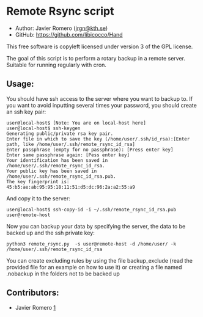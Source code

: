 Remote Rsync script
==========================================

* Author:    Javier Romero (<jrgn@kth.se>)
* GitHub:    <https://github.com/libicocco/Hand>

This free software is copyleft licensed under version 3 of the GPL license.

The goal of this script is to perform a rotary backup in a remote server.
Suitable for running regularly with cron.

Usage:
------

You should have ssh access to the server where you want to backup to.
If you want to avoid inputting several times your password,
you should create an ssh key pair:

    user@local-host$ [Note: You are on local-host here]
    user@local-host$ ssh-keygen
    Generating public/private rsa key pair.
    Enter file in which to save the key (/home/user/.ssh/id_rsa):[Enter path, like /home/user/.ssh/remote_rsync_id_rsa]
    Enter passphrase (empty for no passphrase): [Press enter key]
    Enter same passphrase again: [Pess enter key]
    Your identification has been saved in /home/user/.ssh/remote_rsync_id_rsa.
    Your public key has been saved in /home/user/.ssh/remote_rsync_id_rsa.pub.
    The key fingerprint is:
    45:b5:ae:ab:95:95:18:11:51:d5:dc:96:2a:a2:55:a9 

And copy it to the server:

    user@local-host$ ssh-copy-id -i ~/.ssh/remote_rsync_id_rsa.pub user@remote-host

Now you can backup your data by specifying the server, the data to be backed up and the ssh private key:
    
    python3 remote_rsync.py  -s user@remote-host -d /home/user/ -k /home/user/.ssh/remote_rsync_id_rsa

You can create excluding rules by using the file backup_exclude (read the provided file for an example on how to use it) or creating a file named .nobackup in the folders not to be backed up

Contributors:
-------------

* Javier Romero [1]

[1]: https://github.com/libicocco
